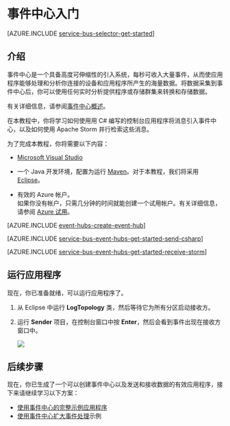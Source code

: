 <properties
	pageTitle="使用 Apache Storm 通过 C# 使用事件中心入门 | Azure"
	description="遵循本教程开始使用 Azure 事件中心，以通过 C# 发送事件，并在 Apache Storm 群集中接收这些事件。"
	services="event-hubs"
	documentationCenter=""
	authors="jtaubensee"
	manager="timlt"
	editor=""/>  


<tags
	ms.service="event-hubs"
	ms.workload="na"
	ms.tgt_pltfrm="na"
	ms.devlang="na"
	ms.topic="article" 
	ms.date="09/06/2016" 
	wacn.date="01/04/2017"
	ms.author="jotaub;sethm"/>  


# 事件中心入门

[AZURE.INCLUDE [service-bus-selector-get-started](../../includes/service-bus-selector-get-started.md)]

## 介绍

事件中心是一个具备高度可伸缩性的引入系统，每秒可收入大量事件，从而使应用程序能够处理和分析你连接的设备和应用程序所产生的海量数据。将数据采集到事件中心后，你可以使用任何实时分析提供程序或存储群集来转换和存储数据。

有关详细信息，请参阅[事件中心概述]。

在本教程中，你将学习如何使用用 C# 编写的控制台应用程序将消息引入事件中心，以及如何使用 Apache Storm 并行检索这些消息。

为了完成本教程，你将需要以下内容：

+ [Microsoft Visual Studio](http://visualstudio.com)

+ 一个 Java 开发环境，配置为运行 [Maven](http://maven.apache.org/)。对于本教程，我们将采用 [Eclipse](https://www.eclipse.org/)。

+ 有效的 Azure 帐户。<br/>如果你没有帐户，只需几分钟的时间就能创建一个试用帐户。有关详细信息，请参阅 <a href="/pricing/1rmb-trial">Azure 试用</a>。

[AZURE.INCLUDE [event-hubs-create-event-hub](../../includes/event-hubs-create-event-hub.md)]

[AZURE.INCLUDE [service-bus-event-hubs-get-started-send-csharp](../../includes/service-bus-event-hubs-get-started-send-csharp.md)]


[AZURE.INCLUDE [service-bus-event-hubs-get-started-receive-storm](../../includes/service-bus-event-hubs-get-started-receive-storm.md)]

## 运行应用程序

现在，你已准备就绪，可以运行应用程序了。

1.	从 Eclipse 中运行 **LogTopology** 类，然后等待它为所有分区启动接收方。

2.	运行 **Sender** 项目，在控制台窗口中按 **Enter**，然后会看到事件出现在接收方窗口中。

	![][22]

## 后续步骤

现在，你已生成了一个可以创建事件中心以及发送和接收数据的有效应用程序，接下来请继续学习以下方案：

- [使用事件中心的完整示例应用程序][]
- [使用事件中心扩大事件处理][]示例

<!-- Images. -->

[22]: ./media/event-hubs-csharp-storm-getstarted/receive-storm1.png

<!-- Links -->
[Azure classic portal]: https://manage.windowsazure.cn/
[事件中心概述]: /documentation/articles/event-hubs-overview/
[使用事件中心的完整示例应用程序]: https://code.msdn.microsoft.com/windowsazure/Service-Bus-Event-Hub-286fd097
[使用事件中心扩大事件处理]: https://code.msdn.microsoft.com/windowsazure/Service-Bus-Event-Hub-45f43fc3
 

<!---HONumber=Mooncake_Quality_Review_1230_2016-->
